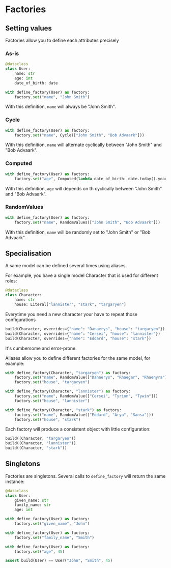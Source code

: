 # Factories

## Setting values

Factories allow you to define each attributes precisely

### As-is

```python
@dataclass
class User:
    name: str
    age: int
    date_of_birth: date

with define_factory(User) as factory:
    factory.set("name", "John Smith")
```

With this definition, `name` will always be "John Smith".


### Cycle

```python
with define_factory(User) as factory:
    factory.set("name", Cycle(["John Smith", "Bob Advaark"]))
```

With this definition, `name` will alternate cyclically between "John Smith" and "Bob Advaark".


### Computed

```python
with define_factory(User) as factory:
    factory.set("age", Computed(lambda date_of_birth: date.today().year - date_of_birth.year))
```

With this definition, `age` will depends on th cyclically between "John Smith" and "Bob Advaark".


### RandomValues

```python
with define_factory(User) as factory:
    factory.set("name", RandomValues(["John Smith", "Bob Advaark"]))
```

With this definition, `name` will be randomly set to "John Smith" or "Bob Advaark".


## Specialisation

A same model can be defined several times using aliases.

For example, you have a single model Character that is used for different roles:


```python
@dataclass
class Character:
    name: str
    house: Literal["lannister", "stark", "targaryen"]
```

Everytime you need a new character your have to repeat those configurations

```python
build(Character, overrides={"name": "Danaerys", "house": "targaryen"})
build(Character, overrides={"name": "Cersei", "house": "lannister"})
build(Character, overrides={"name": "Eddard", "house": "stark"})
```

It's cumbersome and error-prone.

Aliases allow you to define different factories for the same model, for example:

```python
with define_factory(Character, "targaryen") as factory:
    factory.set("name", RandomValue(["Danaerys", "Rhaegar", "Rhaenyra"]))
    factory.set("house", "targaryen")

with define_factory(Character, "lannister") as factory:
    factory.set("name", RandomValue(["Cersei", "Tyrion", "Tywin"]))
    factory.set("house", "lannister")

with define_factory(Character, "stark") as factory:
    factory.set("name", RandomValue(["Eddard", "Arya", "Sansa"]))
    factory.set("house", "stark")
```

Each factory will produce a consistent object with little configuration:

```python
build((Character, "targaryen"))
build((Character, "lannister"))
build((Character, "stark"))
```


## Singletons

Factories are singletons. Several calls to `define_factory` will return the same instance:

```python
@dataclass
class User:
    given_name: str
    family_name: str
    age: int

with define_factory(User) as factory:
    factory.set("given_name", "John")

with define_factory(User) as factory:
    factory.set("family_name", "Smith")

with define_factory(User) as factory:
    factory.set("age", 45)

assert build(User) == User("John", "Smith", 45)
```
